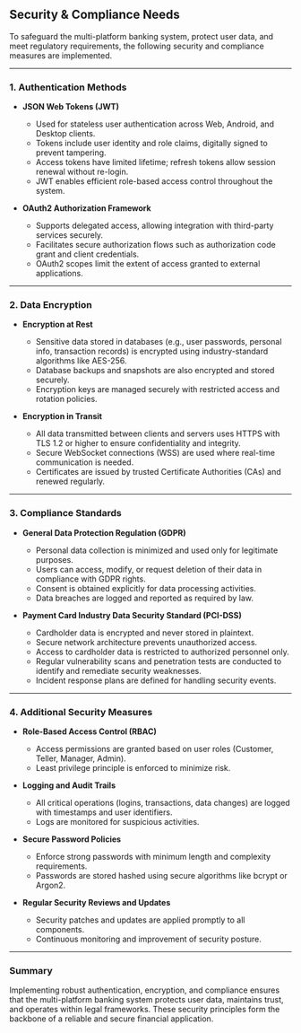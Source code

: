 ## Security & Compliance Needs

To safeguard the multi-platform banking system, protect user data, and meet regulatory requirements, the following security and compliance measures are implemented.

---

### 1. Authentication Methods

- **JSON Web Tokens (JWT)**
    - Used for stateless user authentication across Web, Android, and Desktop clients.
    - Tokens include user identity and role claims, digitally signed to prevent tampering.
    - Access tokens have limited lifetime; refresh tokens allow session renewal without re-login.
    - JWT enables efficient role-based access control throughout the system.

- **OAuth2 Authorization Framework**
    - Supports delegated access, allowing integration with third-party services securely.
    - Facilitates secure authorization flows such as authorization code grant and client credentials.
    - OAuth2 scopes limit the extent of access granted to external applications.

---

### 2. Data Encryption

- **Encryption at Rest**
    - Sensitive data stored in databases (e.g., user passwords, personal info, transaction records) is encrypted using industry-standard algorithms like AES-256.
    - Database backups and snapshots are also encrypted and stored securely.
    - Encryption keys are managed securely with restricted access and rotation policies.

- **Encryption in Transit**
    - All data transmitted between clients and servers uses HTTPS with TLS 1.2 or higher to ensure confidentiality and integrity.
    - Secure WebSocket connections (WSS) are used where real-time communication is needed.
    - Certificates are issued by trusted Certificate Authorities (CAs) and renewed regularly.

---

### 3. Compliance Standards

- **General Data Protection Regulation (GDPR)**
    - Personal data collection is minimized and used only for legitimate purposes.
    - Users can access, modify, or request deletion of their data in compliance with GDPR rights.
    - Consent is obtained explicitly for data processing activities.
    - Data breaches are logged and reported as required by law.

- **Payment Card Industry Data Security Standard (PCI-DSS)**
    - Cardholder data is encrypted and never stored in plaintext.
    - Secure network architecture prevents unauthorized access.
    - Access to cardholder data is restricted to authorized personnel only.
    - Regular vulnerability scans and penetration tests are conducted to identify and remediate security weaknesses.
    - Incident response plans are defined for handling security events.

---

### 4. Additional Security Measures

- **Role-Based Access Control (RBAC)**
    - Access permissions are granted based on user roles (Customer, Teller, Manager, Admin).
    - Least privilege principle is enforced to minimize risk.

- **Logging and Audit Trails**
    - All critical operations (logins, transactions, data changes) are logged with timestamps and user identifiers.
    - Logs are monitored for suspicious activities.

- **Secure Password Policies**
    - Enforce strong passwords with minimum length and complexity requirements.
    - Passwords are stored hashed using secure algorithms like bcrypt or Argon2.

- **Regular Security Reviews and Updates**
    - Security patches and updates are applied promptly to all components.
    - Continuous monitoring and improvement of security posture.

---

### Summary

Implementing robust authentication, encryption, and compliance ensures that the multi-platform banking system protects user data, maintains trust, and operates within legal frameworks. These security principles form the backbone of a reliable and secure financial application.

